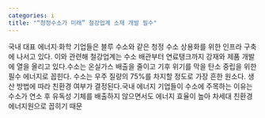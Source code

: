 ```yaml
---
categories: i
title: "“청정수소가 미래” 철강업계 소재 개발 필수"
---
```

국내 대표 에너지·화학 기업들은 블루 수소와 같은 청정 수소 상용화를 위한 인프라 구축에 나서고 있다. 이와 관련해 철강업계는 수소 배관부터 연료탱크까지 강재와 제품 개발에 열을 올리고 있다.수소는 온실가스 배출을 줄이고 기후 위기를 막을 탄소 중립을 위한 필수 에너지로 꼽힌다. 수소는 우주 질량의 75%를 차지할 정도로 가장 흔한 원소다. 생산 방법에 따라 친환경 여부가 결정된다.국내 에너지 기업들이 수소에 주목하는 이유는 수소가 연소 후 유독성 기체를 배출하지 않으면서도 에너지 효율이 높아 차세대 친환경 에너지원으로 꼽히기 때문